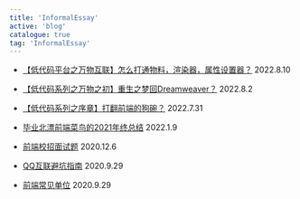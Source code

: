 ```yaml
---
title: 'InformalEssay'
active: 'blog'
catalogue: true
tag: 'InformalEssay'
---
```

- [【低代码平台之万物互联】怎么打通物料，渲染器，属性设置器？](./libs/lowcodedesiger) <Tag>2022.8.10</Tag>

- [【低代码系列之万物之初】重生之梦回Dreamweaver？](./libs/lowcodeDesigner) <Tag>2022.8.2</Tag>

- [【低代码系列之序章】打翻前端的狗碗？](./libs/lowcodeStart) <Tag>2022.7.31</Tag>

- [毕业北漂前端菜鸟的2021年终总结](./libs/2021) <Tag>2022.1.9</Tag>

- [前端校招面试题](./libs/notes) <Tag>2020.12.6</Tag>

- [QQ互联避坑指南](./libs/qq) <Tag>2020.9.29</Tag>

- [前端常见单位](./libs/px) <Tag>2020.9.29</Tag>
